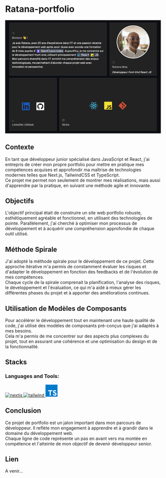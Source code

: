 # Ratana-portfolio

<img src="https://github.com/RatanaSenpai/Ratana-portfolio/blob/main/screenshot.png?raw=true"/>

## Contexte

En tant que développeur junior spécialisé dans JavaScript et React, j'ai entrepris de créer mon propre portfolio pour mettre en pratique mes compétences acquises et approfondir ma maîtrise de technologies modernes telles que Next.js, TailwindCSS et TypeScript. <br>
Ce projet me permet non seulement de montrer mes réalisations, mais aussi d'apprendre par la pratique, en suivant une méthode agile et innovante.

## Objectifs

L'objectif principal était de construire un site web portfolio robuste, esthétiquement agréable et fonctionnel, en utilisant des technologies de pointe. Parallèlement, j'ai cherché à optimiser mon processus de développement et à acquérir une compréhension approfondie de chaque outil utilisé.

## Méthode Spirale

J'ai adopté la méthode spirale pour le développement de ce projet. Cette approche itérative m'a permis de constamment évaluer les risques et d'adapter le développement en fonction des feedbacks et de l'évolution de mes compétences.<br>
Chaque cycle de la spirale comprenait la planification, l'analyse des risques, le développement et l'évaluation, ce qui m'a aidé à mieux gérer les différentes phases du projet et à apporter des améliorations continues.

## Utilisation de Modèles de Composants

Pour accélérer le développement tout en maintenant une haute qualité de code, j'ai utilisé des modèles de composants pré-conçus que j'ai adaptés à mes besoins. <br>
Cela m'a permis de me concentrer sur des aspects plus complexes du projet, tout en assurant une cohérence et une optimisation du design et de la fonctionnalité.

## Stacks

<h3 align="left">Languages and Tools:</h3>
<p align="left"><a href="https://nextjs.org/" target="_blank" rel="noreferrer"> <img src="https://cdn.worldvectorlogo.com/logos/nextjs-2.svg" alt="nextjs" width="40" height="40"/> </a> <a href="https://tailwindcss.com/" target="_blank" rel="noreferrer"> <img src="https://www.vectorlogo.zone/logos/tailwindcss/tailwindcss-icon.svg" alt="tailwind" width="40" height="40"/> </a> <a href="https://www.typescriptlang.org/" target="_blank" rel="noreferrer"> <img src="https://raw.githubusercontent.com/devicons/devicon/master/icons/typescript/typescript-original.svg" alt="typescript" width="40" height="40"/> </a> </p>

## Conclusion
Ce projet de portfolio est un jalon important dans mon parcours de développeur. Il reflète mon engagement à apprendre et à grandir dans le domaine du développement web.<br>
Chaque ligne de code représente un pas en avant vers ma montée en compétence et l'atteinte de mon objectif de devenir développeur senior.

## Lien
 A venir...
